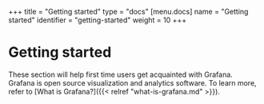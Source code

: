 +++
title = "Getting started"
type = "docs"
[menu.docs]
name = "Getting started"
identifier = "getting-started"
weight = 10
+++

# Getting started

These section will help first time users get acquainted with Grafana. Grafana is open source visualization and analytics software. To learn more, refer to [What is Grafana?]({{< relref "what-is-grafana.md" >}}).

